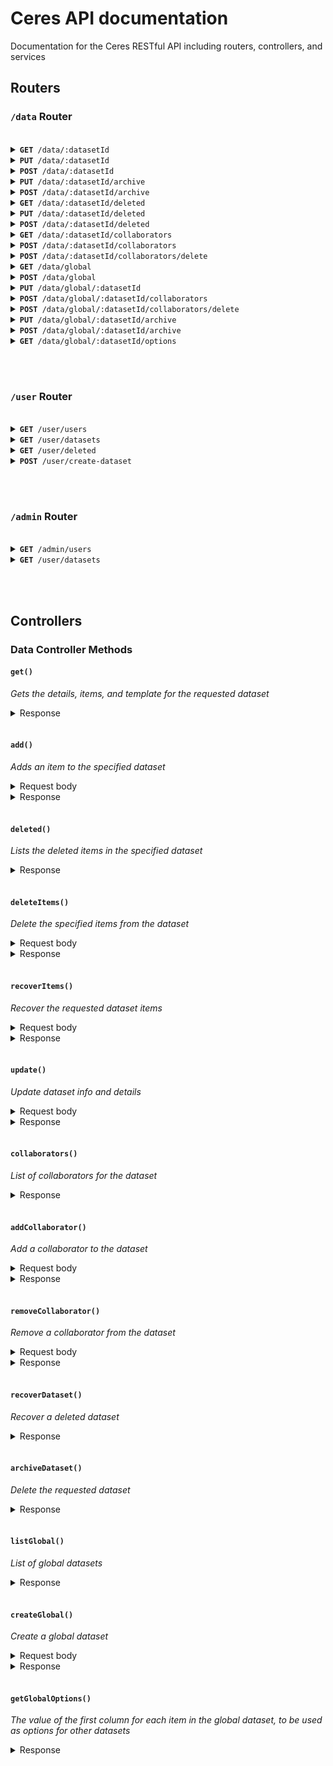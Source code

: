 # Ceres API documentation

Documentation for the Ceres RESTful API including routers, controllers, and services

## Routers

### `/data` Router

<br />

<details>
  <summary><code><strong>GET</strong> /data/:datasetId</code></summary><br />

  &nbsp;&nbsp;&nbsp;&nbsp;*Get all data and details for a specific dataset*
  
  &nbsp;&nbsp;&nbsp;&nbsp;`Action` dataController.get
  <br /><br />
</details>

<details>
  <summary><code><strong>PUT</strong> /data/:datasetId</code></summary><br />

  &nbsp;&nbsp;&nbsp;&nbsp;*Edit details for a specific dataset*
  
  &nbsp;&nbsp;&nbsp;&nbsp;<code><strong>Action:</strong></code> dataController.update
  <br/>&nbsp;&nbsp;&nbsp;&nbsp;<code><strong>Scope:</strong></code> `edit:details`
  <br /><br />
</details>

<details>
  <summary><code><strong>POST</strong> /data/:datasetId</code></summary><br />

  &nbsp;&nbsp;&nbsp;&nbsp;*Add item to a specific dataset*
  
  &nbsp;&nbsp;&nbsp;&nbsp;<code><strong>Action:</strong></code> dataController.add
  <br/>&nbsp;&nbsp;&nbsp;&nbsp;<code><strong>Scope:</strong></code> `add:items`
  <br /><br />
</details>

<details>
  <summary><code><strong>PUT</strong> /data/:datasetId/archive</code></summary><br />

  &nbsp;&nbsp;&nbsp;&nbsp;*Recover an archived (deleted) dataset*
  
  &nbsp;&nbsp;&nbsp;&nbsp;<code><strong>Action:</strong></code> dataController.recoverDataset
  <br/>&nbsp;&nbsp;&nbsp;&nbsp;<code><strong>Scope:</strong></code> `recover:dataset`
  <br /><br />
</details>

<details>
  <summary><code><strong>POST</strong> /data/:datasetId/archive</code></summary><br />

  &nbsp;&nbsp;&nbsp;&nbsp;*Archive (delete) a dataset*
  
  &nbsp;&nbsp;&nbsp;&nbsp;<code><strong>Action:</strong></code> dataController.archiveDataset
  <br/>&nbsp;&nbsp;&nbsp;&nbsp;<code><strong>Scope:</strong></code> `delete:dataset`
  <br /><br />
</details>

<details>
  <summary><code><strong>GET</strong> /data/:datasetId/deleted</code></summary><br />

  &nbsp;&nbsp;&nbsp;&nbsp;*Get deleted items for a specific dataset*
  
  &nbsp;&nbsp;&nbsp;&nbsp;<code><strong>Action:</strong></code> dataController.deleted
  <br/>&nbsp;&nbsp;&nbsp;&nbsp;<code><strong>Scope:</strong></code> `recover:items`
  <br /><br />
</details>

<details>
  <summary><code><strong>PUT</strong> /data/:datasetId/deleted</code></summary><br />

  &nbsp;&nbsp;&nbsp;&nbsp;*Recover deleted items for a specific dataset*
  
  &nbsp;&nbsp;&nbsp;&nbsp;<code><strong>Action:</strong></code> dataController.recoverItems
  <br/>&nbsp;&nbsp;&nbsp;&nbsp;<code><strong>Scope:</strong></code> `recover:items`
  <br /><br />
</details>

<details>
  <summary><code><strong>POST</strong> /data/:datasetId/deleted</code></summary><br />

  &nbsp;&nbsp;&nbsp;&nbsp;*Delete items for a specific dataset*
  
  &nbsp;&nbsp;&nbsp;&nbsp;<code><strong>Action:</strong></code> dataController.deleteItems
  <br/>&nbsp;&nbsp;&nbsp;&nbsp;<code><strong>Scope:</strong></code> `delete:items`
  <br /><br />
</details>

<details>
  <summary><code><strong>GET</strong> /data/:datasetId/collaborators</code></summary><br />

  &nbsp;&nbsp;&nbsp;&nbsp;*Get all collaborators for a specific dataset*
  
  &nbsp;&nbsp;&nbsp;&nbsp;<code><strong>Action:</strong></code> dataController.deleteItems
  <br /><br />
</details>

<details>
  <summary><code><strong>POST</strong> /data/:datasetId/collaborators</code></summary><br />

  &nbsp;&nbsp;&nbsp;&nbsp;*Add a collaborator for a specific dataset*
  
  &nbsp;&nbsp;&nbsp;&nbsp;<code><strong>Action:</strong></code> dataController.addCollaborator
  <br/>&nbsp;&nbsp;&nbsp;&nbsp;<code><strong>Scope:</strong></code> `update:collaborators`
  <br /><br />
</details>

<details>
  <summary><code><strong>POST</strong> /data/:datasetId/collaborators/delete</code></summary><br />

  &nbsp;&nbsp;&nbsp;&nbsp;*Remove a collaborator for a specific dataset*
  
  &nbsp;&nbsp;&nbsp;&nbsp;<code><strong>Action:</strong></code> dataController.removeCollaborator
  <br/>&nbsp;&nbsp;&nbsp;&nbsp;<code><strong>Scope:</strong></code> `update:collaborators`
  <br /><br />
</details>

<details>
  <summary><code><strong>GET</strong> /data/global</code></summary><br />

  &nbsp;&nbsp;&nbsp;&nbsp;*Get a list of all global datasets*
  
  &nbsp;&nbsp;&nbsp;&nbsp;`Action` dataController.listGlobal
  <br /><br />
</details>

<details>
  <summary><code><strong>POST</strong> /data/global</code></summary><br />

  &nbsp;&nbsp;&nbsp;&nbsp;*Create a global dataset*
  
  &nbsp;&nbsp;&nbsp;&nbsp;`Action` dataController.createGlobal
  <br/>&nbsp;&nbsp;&nbsp;&nbsp;<code><strong>Role:</strong></code> `ADMIN`
  <br /><br />
</details>

<details>
  <summary><code><strong>PUT</strong> /data/global/:datasetId</code></summary><br />

  &nbsp;&nbsp;&nbsp;&nbsp;*Edit details for a specific global dataset*
  
  &nbsp;&nbsp;&nbsp;&nbsp;`Action` dataController.update
  <br/>&nbsp;&nbsp;&nbsp;&nbsp;<code><strong>Role:</strong></code> `ADMIN`
  <br /><br />
</details>

<details>
  <summary><code><strong>POST</strong> /data/global/:datasetId/collaborators</code></summary><br />

  &nbsp;&nbsp;&nbsp;&nbsp;*Add a collaborator for a specific global dataset*
  
  &nbsp;&nbsp;&nbsp;&nbsp;`Action` dataController.addCollaborator
  <br/>&nbsp;&nbsp;&nbsp;&nbsp;<code><strong>Role:</strong></code> `ADMIN`
  <br /><br />
</details>

<details>
  <summary><code><strong>POST</strong> /data/global/:datasetId/collaborators/delete</code></summary><br />

  &nbsp;&nbsp;&nbsp;&nbsp;*Remove a collaborator for a specific global dataset*
  
  &nbsp;&nbsp;&nbsp;&nbsp;`Action` dataController.removeCollaborator
  <br/>&nbsp;&nbsp;&nbsp;&nbsp;<code><strong>Role:</strong></code> `ADMIN`
  <br /><br />
</details>

<details>
  <summary><code><strong>PUT</strong> /data/global/:datasetId/archive</code></summary><br />

  &nbsp;&nbsp;&nbsp;&nbsp;*Recover an archived (deleted) global dataset*
  
  &nbsp;&nbsp;&nbsp;&nbsp;`Action` dataController.recoverDataset
  <br/>&nbsp;&nbsp;&nbsp;&nbsp;<code><strong>Role:</strong></code> `ADMIN`
  <br /><br />
</details>

<details>
  <summary><code><strong>POST</strong> /data/global/:datasetId/archive</code></summary><br />

  &nbsp;&nbsp;&nbsp;&nbsp;*Archive (delete) a global dataset*
  
  &nbsp;&nbsp;&nbsp;&nbsp;`Action` dataController.archiveDataset
  <br/>&nbsp;&nbsp;&nbsp;&nbsp;<code><strong>Role:</strong></code> `ADMIN`
  <br /><br />
</details>

<details>
  <summary><code><strong>GET</strong> /data/global/:datasetId/options</code></summary><br />

  &nbsp;&nbsp;&nbsp;&nbsp;*Get all values from 1st column of the specific global dataset to be used as options in another dataset*
  
  &nbsp;&nbsp;&nbsp;&nbsp;`Action` dataController.getGlobalOptions
  <br /><br />
</details>

<br /><br />

### `/user` Router

<br />

<details>
  <summary><code><strong>GET</strong> /user/users</code></summary><br />

  &nbsp;&nbsp;&nbsp;&nbsp;*Get a list of all users*
  
  &nbsp;&nbsp;&nbsp;&nbsp;`Action` userController.list
  <br /><br />
</details>

<details>
  <summary><code><strong>GET</strong> /user/datasets</code></summary><br />

  &nbsp;&nbsp;&nbsp;&nbsp;*Get a list of all datasets for the user making the request*
  
  &nbsp;&nbsp;&nbsp;&nbsp;`Action` userController.datasets
  <br /><br />
</details>

<details>
  <summary><code><strong>GET</strong> /user/deleted</code></summary><br />

  &nbsp;&nbsp;&nbsp;&nbsp;*Get a list of all archived (deleted) datasets for the user*
  
  &nbsp;&nbsp;&nbsp;&nbsp;`Action` userController.deleted
  <br /><br />
</details>

<details>
  <summary><code><strong>POST</strong> /user/create-dataset</code></summary><br />

  &nbsp;&nbsp;&nbsp;&nbsp;*Create a dataset with the current user as owner*
  
  &nbsp;&nbsp;&nbsp;&nbsp;`Action` userController.createDataset
  <br /><br />
</details>

<br /><br />

### `/admin` Router

<br />

<details>
  <summary><code><strong>GET</strong> /admin/users</code></summary><br />

  &nbsp;&nbsp;&nbsp;&nbsp;*Get a list of all users*
  
  &nbsp;&nbsp;&nbsp;&nbsp;`Action` adminController.users.list
  <br /><br />
</details>

<details>
  <summary><code><strong>GET</strong> /user/datasets</code></summary><br />

  &nbsp;&nbsp;&nbsp;&nbsp;*Create a user with the provided info*
  
  &nbsp;&nbsp;&nbsp;&nbsp;`Action` adminController.users.create
  <br /><br />
</details>

<br /><br />

## Controllers

### Data Controller Methods

#### `get()`
*Gets the details, items, and template for the requested dataset*

<details>
  <summary>Response</summary>
  <table>
    <tr>
      <td><code>dataset</code></td>
      <td><strong>Object</td></strong>
      <td>Dataset details</td>
    </tr>
    <tr>
      <td><code>items</code></td>
      <td><strong>Array</td></strong>
      <td>Items associated with the dataset</td>
    </tr>
    <tr>
      <td><code>template</code></td>
      <td><strong>Object</td></strong>
      <td>The JSON Schema template that defines the dataset data</td>
    </tr>
    <tr>
      <td><code>hasDeleted</code></td>
      <td><strong>Boolean</td></strong>
      <td>Whether the dataset has deleted items</td>
    </tr>
  </table>
  <br /><br />
</details>

<br />

#### `add()`
*Adds an item to the specified dataset*

<details>
  <summary>Request body</summary>
  
  An object representing the item to be added to the dataset. Should match the JSON Schema provided in the dataset template.
  <br /><br />
</details>

<details>
  <summary>Response</summary>
  <table>
    <tr>
      <td><code>item</code></td>
      <td><strong>Object</td></strong>
      <td>The item that has been added</td>
    </tr>
  </table>
  <br /><br />
</details>

<br />

#### `deleted()`
*Lists the deleted items in the specified dataset*

<details>
  <summary>Response</summary>
  <table>
    <tr>
      <td><code>items</code></td>
      <td><strong>Array</td></strong>
      <td>A list of the deleted items</td>
    </tr>
  </table>
  <br /><br />
</details>

<br />

#### `deleteItems()`
*Delete the specified items from the dataset*

<details>
  <summary>Request body</summary>
  
  An array of item ids to be deleted from the dataset.
  <br /><br />
</details>

<details>
  <summary>Response</summary>
  
  *Empty response on success*
  <br /><br />
</details>

<br />

#### `recoverItems()`
*Recover the requested dataset items*

<details>
  <summary>Request body</summary>
  
  An array of item ids to be recovered.
  <br /><br />
</details>

<details>
  <summary>Response</summary>
  
  *Empty response on success*
  <br /><br />
</details>

<br />

#### `update()`
*Update dataset info and details*

<details>
  <summary>Request body</summary>
  
  An object representing the values to be updated.
  <br /><br />
</details>

<details>
  <summary>Response</summary>
  
  *Empty response on success*
  <br /><br />
</details>

<br />

#### `collaborators()`
*List of collaborators for the dataset*

<details>
  <summary>Response</summary>
  <table>
    <tr>
      <td><code>collaborators</code></td>
      <td><strong>Array</td></strong>
      <td>A list of the dataset's collaborators with basic user details</td>
    </tr>
  </table>
  <br /><br />
</details>

<br />

#### `addCollaborator()`
*Add a collaborator to the dataset*

<details>
  <summary>Request body</summary>
  
  An array of user objects to be added as collaborators.
  <br /><br />
</details>

<details>
  <summary>Response</summary>
  
  *Empty response on success*
  <br /><br />
</details>

<br />

#### `removeCollaborator()`
*Remove a collaborator from the dataset*

<details>
  <summary>Request body</summary>
  
  An object with the user id to be removed. `{ id: USERID }`
  <br /><br />
</details>

<details>
  <summary>Response</summary>
  
  *Empty response on success*
  <br /><br />
</details>

<br />

#### `recoverDataset()`
*Recover a deleted dataset*

<details>
  <summary>Response</summary>
  
  *Empty response on success*
  <br /><br />
</details>

<br />

#### `archiveDataset()`
*Delete the requested dataset*

<details>
  <summary>Response</summary>
  
  *Empty response on success*
  <br /><br />
</details>

<br />

#### `listGlobal()`
*List of global datasets*

<details>
  <summary>Response</summary>
  
  Array of global datasets with basic dataset details
  <br /><br />
</details>

<br />

#### `createGlobal()`
*Create a global dataset*

<details>
  <summary>Request body</summary>
  
  <table>
    <tr>
      <td><code>details</code></td>
      <td><strong>Object</td></strong>
      <td>The dataset details to be created</td>
    </tr>
    <tr>
      <td><code>template</code></td>
      <td><strong>Object</td></strong>
      <td>The JSON Schema template for the dataset to be created</td>
    </tr>
  </table>
  <br /><br />
</details>

<details>
  <summary>Response</summary>
  
  <table>
    <tr>
      <td><code>id</code></td>
      <td><strong>String</td></strong>
      <td>The id of the created dataset</td>
    </tr>
  </table>
  <br /><br />
</details>

<br />

#### `getGlobalOptions()`
*The value of the first column for each item in the global dataset, to be used as options for other datasets*

<details>
  <summary>Response</summary>
  
  <table>
    <tr>
      <td><code>ops</code></td>
      <td><strong>Array</td></strong>
      <td>List of global dataset first column values</td>
    </tr>
  </table>
  <br /><br />
</details>
